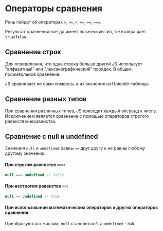 # Операторы сравнения

Речь пойдет об операторах `>`, `>=`, `<`, `<=`, `==`, `===`.

Результат сравнения всегда имеет логический тип, т.е возвращает `true`/`false`

## Сравнение строк

Для определения, что одна строка больше другой JS использует "алфавитный" или "лексикографический"
порядок. В общем, посимвольное сравнение.

JS сравнивает не сами символы, а их значение из Unicode-таблицы.

## Сравнение разных типов

При сравнении различных типов, JS приводит каждый операнд к числу. 
Исключением является сравнение с помощью операторов строгого равенства/неравенства.

## Сравнение с null и undefined

Значения `null` и `undefined` равны `==` друг другу и не равны любому 
другому значению.

#### При строгом равенстве `===`:

```js
null === undefined // false
```

#### При нестрогом равенстве `==`:
```js
null == undefined // true
```

#### При использовании математических операторов и других операторов сравнения:

Преобразуются к числам, `null` становится `0`, а `undefined` - `NaN`
